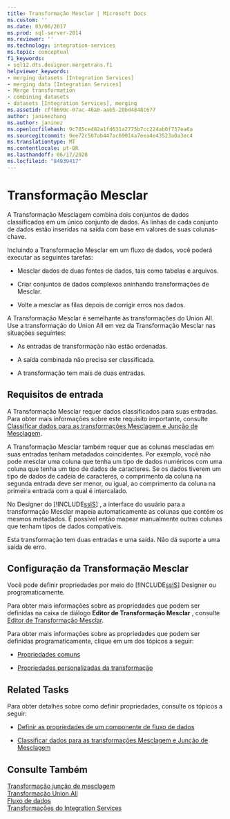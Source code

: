 ```yaml
---
title: Transformação Mesclar | Microsoft Docs
ms.custom: ''
ms.date: 03/06/2017
ms.prod: sql-server-2014
ms.reviewer: ''
ms.technology: integration-services
ms.topic: conceptual
f1_keywords:
- sql12.dts.designer.mergetrans.f1
helpviewer_keywords:
- merging datasets [Integration Services]
- merging data [Integration Services]
- Merge transformation
- combining datasets
- datasets [Integration Services], merging
ms.assetid: cff8690c-07ac-46a0-aab5-20bd4848c677
author: janinezhang
ms.author: janinez
ms.openlocfilehash: 9c785ce482a1fd631a2775b7cc224ab0f737ea6a
ms.sourcegitcommit: 9ee72c507ab447ac69014a7eea4e43523a0a3ec4
ms.translationtype: MT
ms.contentlocale: pt-BR
ms.lasthandoff: 06/17/2020
ms.locfileid: "84939417"
---
```

# <a name="merge-transformation"></a>Transformação Mesclar
  A Transformação Mesclagem combina dois conjuntos de dados classificados em um único conjunto de dados. As linhas de cada conjunto de dados estão inseridas na saída com base em valores de suas colunas-chave.  
  
 Incluindo a Transformação Mesclar em um fluxo de dados, você poderá executar as seguintes tarefas:  
  
-   Mesclar dados de duas fontes de dados, tais como tabelas e arquivos.  
  
-   Criar conjuntos de dados complexos aninhando transformações de Mesclar.  
  
-   Volte a mesclar as filas depois de corrigir erros nos dados.  
  
 A Transformação Mesclar é semelhante às transformações do Union All. Use a transformação do Union All em vez da Transformação Mesclar nas situações seguintes:  
  
-   As entradas de transformação não estão ordenadas.  
  
-   A saída combinada não precisa ser classificada.  
  
-   A transformação tem mais de duas entradas.  
  
## <a name="input-requirements"></a>Requisitos de entrada  
 A Transformação Mesclar requer dados classificados para suas entradas. Para obter mais informações sobre este requisito importante, consulte [Classificar dados para as transformações Mesclagem e Junção de Mesclagem](sort-data-for-the-merge-and-merge-join-transformations.md).  
  
 A Transformação Mesclar também requer que as colunas mescladas em suas entradas tenham metadados coincidentes. Por exemplo, você não pode mesclar uma coluna que tenha um tipo de dados numéricos com uma coluna que tenha um tipo de dados de caracteres. Se os dados tiverem um tipo de dados de cadeia de caracteres, o comprimento da coluna na segunda entrada deve ser menor, ou igual, ao comprimento da coluna na primeira entrada com a qual é intercalado.  
  
 No Designer do [!INCLUDE[ssIS](../../../includes/ssis-md.md)] , a interface do usuário para a transformação Mesclar mapeia automaticamente as colunas que contém os mesmos metadados. É possível então mapear manualmente outras colunas que tenham tipos de dados compatíveis.  
  
 Esta transformação tem duas entradas e uma saída. Não dá suporte a uma saída de erro.  
  
## <a name="configuration-of-the-merge-transformation"></a>Configuração da Transformação Mesclar  
 Você pode definir propriedades por meio do [!INCLUDE[ssIS](../../../includes/ssis-md.md)] Designer ou programaticamente.  
  
 Para obter mais informações sobre as propriedades que podem ser definidas na caixa de diálogo **Editor de Transformação Mesclar** , consulte [Editor de Transformação Mesclar](../../merge-transformation-editor.md).  
  
 Para obter mais informações sobre as propriedades que podem ser definidas programaticamente, clique em um dos tópicos a seguir:  
  
-   [Propriedades comuns](../../common-properties.md)  
  
-   [Propriedades personalizadas da transformação](transformation-custom-properties.md)  
  
## <a name="related-tasks"></a>Related Tasks  
 Para obter detalhes sobre como definir propriedades, consulte os tópicos a seguir:  
  
-   [Definir as propriedades de um componente de fluxo de dados](../set-the-properties-of-a-data-flow-component.md)  
  
-   [Classificar dados para as transformações Mesclagem e Junção de Mesclagem](sort-data-for-the-merge-and-merge-join-transformations.md)  
  
## <a name="see-also"></a>Consulte Também  
 [Transformação junção de mesclagem](merge-join-transformation.md)   
 [Transformação Union All](union-all-transformation.md)   
 [Fluxo de dados](../data-flow.md)   
 [Transformações do Integration Services](integration-services-transformations.md)  
  
  

